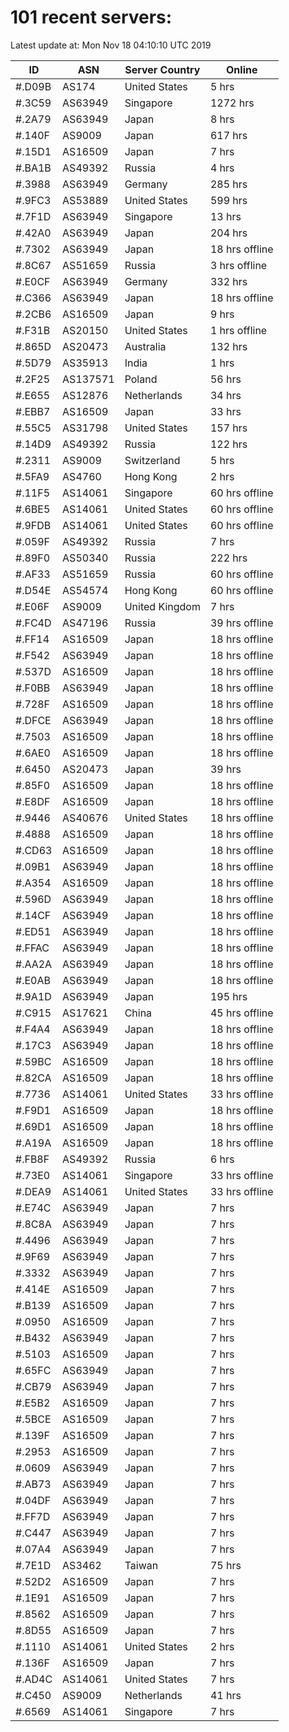 # 101 recent servers:

Latest update at: Mon Nov 18 04:10:10 UTC 2019

| ID | ASN | Server Country | Online |
| -- | --- | -------------- | ------ |
| #.D09B | AS174 | United States | 5 hrs |
| #.3C59 | AS63949 | Singapore | 1272 hrs |
| #.2A79 | AS63949 | Japan | 8 hrs |
| #.140F | AS9009 | Japan | 617 hrs |
| #.15D1 | AS16509 | Japan | 7 hrs |
| #.BA1B | AS49392 | Russia | 4 hrs |
| #.3988 | AS63949 | Germany | 285 hrs |
| #.9FC3 | AS53889 | United States | 599 hrs |
| #.7F1D | AS63949 | Singapore | 13 hrs |
| #.42A0 | AS63949 | Japan | 204 hrs |
| #.7302 | AS63949 | Japan | 18 hrs offline |
| #.8C67 | AS51659 | Russia | 3 hrs offline |
| #.E0CF | AS63949 | Germany | 332 hrs |
| #.C366 | AS63949 | Japan | 18 hrs offline |
| #.2CB6 | AS16509 | Japan | 9 hrs |
| #.F31B | AS20150 | United States | 1 hrs offline |
| #.865D | AS20473 | Australia | 132 hrs |
| #.5D79 | AS35913 | India | 1 hrs |
| #.2F25 | AS137571 | Poland | 56 hrs |
| #.E655 | AS12876 | Netherlands | 34 hrs |
| #.EBB7 | AS16509 | Japan | 33 hrs |
| #.55C5 | AS31798 | United States | 157 hrs |
| #.14D9 | AS49392 | Russia | 122 hrs |
| #.2311 | AS9009 | Switzerland | 5 hrs |
| #.5FA9 | AS4760 | Hong Kong | 2 hrs |
| #.11F5 | AS14061 | Singapore | 60 hrs offline |
| #.6BE5 | AS14061 | United States | 60 hrs offline |
| #.9FDB | AS14061 | United States | 60 hrs offline |
| #.059F | AS49392 | Russia | 7 hrs |
| #.89F0 | AS50340 | Russia | 222 hrs |
| #.AF33 | AS51659 | Russia | 60 hrs offline |
| #.D54E | AS54574 | Hong Kong | 60 hrs offline |
| #.E06F | AS9009 | United Kingdom | 7 hrs |
| #.FC4D | AS47196 | Russia | 39 hrs offline |
| #.FF14 | AS16509 | Japan | 18 hrs offline |
| #.F542 | AS63949 | Japan | 18 hrs offline |
| #.537D | AS16509 | Japan | 18 hrs offline |
| #.F0BB | AS63949 | Japan | 18 hrs offline |
| #.728F | AS16509 | Japan | 18 hrs offline |
| #.DFCE | AS63949 | Japan | 18 hrs offline |
| #.7503 | AS16509 | Japan | 18 hrs offline |
| #.6AE0 | AS16509 | Japan | 18 hrs offline |
| #.6450 | AS20473 | Japan | 39 hrs |
| #.85F0 | AS16509 | Japan | 18 hrs offline |
| #.E8DF | AS16509 | Japan | 18 hrs offline |
| #.9446 | AS40676 | United States | 18 hrs offline |
| #.4888 | AS16509 | Japan | 18 hrs offline |
| #.CD63 | AS16509 | Japan | 18 hrs offline |
| #.09B1 | AS63949 | Japan | 18 hrs offline |
| #.A354 | AS16509 | Japan | 18 hrs offline |
| #.596D | AS63949 | Japan | 18 hrs offline |
| #.14CF | AS63949 | Japan | 18 hrs offline |
| #.ED51 | AS63949 | Japan | 18 hrs offline |
| #.FFAC | AS63949 | Japan | 18 hrs offline |
| #.AA2A | AS63949 | Japan | 18 hrs offline |
| #.E0AB | AS63949 | Japan | 18 hrs offline |
| #.9A1D | AS63949 | Japan | 195 hrs |
| #.C915 | AS17621 | China | 45 hrs offline |
| #.F4A4 | AS63949 | Japan | 18 hrs offline |
| #.17C3 | AS63949 | Japan | 18 hrs offline |
| #.59BC | AS16509 | Japan | 18 hrs offline |
| #.82CA | AS16509 | Japan | 18 hrs offline |
| #.7736 | AS14061 | United States | 33 hrs offline |
| #.F9D1 | AS16509 | Japan | 18 hrs offline |
| #.69D1 | AS16509 | Japan | 18 hrs offline |
| #.A19A | AS16509 | Japan | 18 hrs offline |
| #.FB8F | AS49392 | Russia | 6 hrs |
| #.73E0 | AS14061 | Singapore | 33 hrs offline |
| #.DEA9 | AS14061 | United States | 33 hrs offline |
| #.E74C | AS63949 | Japan | 7 hrs |
| #.8C8A | AS63949 | Japan | 7 hrs |
| #.4496 | AS63949 | Japan | 7 hrs |
| #.9F69 | AS63949 | Japan | 7 hrs |
| #.3332 | AS63949 | Japan | 7 hrs |
| #.414E | AS16509 | Japan | 7 hrs |
| #.B139 | AS16509 | Japan | 7 hrs |
| #.0950 | AS16509 | Japan | 7 hrs |
| #.B432 | AS63949 | Japan | 7 hrs |
| #.5103 | AS16509 | Japan | 7 hrs |
| #.65FC | AS63949 | Japan | 7 hrs |
| #.CB79 | AS63949 | Japan | 7 hrs |
| #.E5B2 | AS16509 | Japan | 7 hrs |
| #.5BCE | AS16509 | Japan | 7 hrs |
| #.139F | AS16509 | Japan | 7 hrs |
| #.2953 | AS16509 | Japan | 7 hrs |
| #.0609 | AS63949 | Japan | 7 hrs |
| #.AB73 | AS63949 | Japan | 7 hrs |
| #.04DF | AS63949 | Japan | 7 hrs |
| #.FF7D | AS63949 | Japan | 7 hrs |
| #.C447 | AS63949 | Japan | 7 hrs |
| #.07A4 | AS63949 | Japan | 7 hrs |
| #.7E1D | AS3462 | Taiwan | 75 hrs |
| #.52D2 | AS16509 | Japan | 7 hrs |
| #.1E91 | AS16509 | Japan | 7 hrs |
| #.8562 | AS16509 | Japan | 7 hrs |
| #.8D55 | AS16509 | Japan | 7 hrs |
| #.1110 | AS14061 | United States | 2 hrs |
| #.136F | AS16509 | Japan | 7 hrs |
| #.AD4C | AS14061 | United States | 7 hrs |
| #.C450 | AS9009 | Netherlands | 41 hrs |
| #.6569 | AS14061 | Singapore | 7 hrs |

